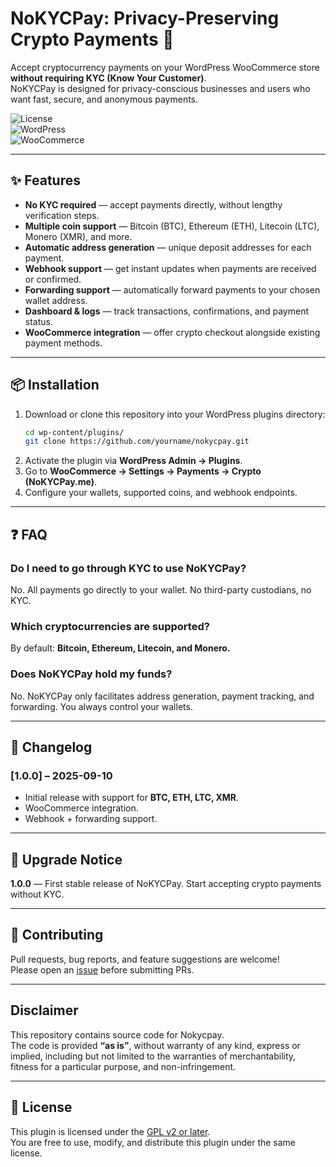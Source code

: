 # NoKYCPay: Privacy-Preserving Crypto Payments 🚀

Accept cryptocurrency payments on your WordPress WooCommerce store **without requiring KYC (Know Your Customer)**.  
NoKYCPay is designed for privacy-conscious businesses and users who want fast, secure, and anonymous payments.

![License](https://img.shields.io/badge/license-GPLv2%2B-blue.svg)  
![WordPress](https://img.shields.io/badge/WordPress-5.8%2B-blue)  
![WooCommerce](https://img.shields.io/badge/WooCommerce-Compatible-purple)

---

## ✨ Features

- **No KYC required** — accept payments directly, without lengthy verification steps.  
- **Multiple coin support** — Bitcoin (BTC), Ethereum (ETH), Litecoin (LTC), Monero (XMR), and more.  
- **Automatic address generation** — unique deposit addresses for each payment.  
- **Webhook support** — get instant updates when payments are received or confirmed.  
- **Forwarding support** — automatically forward payments to your chosen wallet address.  
- **Dashboard & logs** — track transactions, confirmations, and payment status.  
- **WooCommerce integration** — offer crypto checkout alongside existing payment methods.  

---

## 📦 Installation

1. Download or clone this repository into your WordPress plugins directory:  
   ```bash
   cd wp-content/plugins/
   git clone https://github.com/yourname/nokycpay.git
   ```
2. Activate the plugin via **WordPress Admin → Plugins**.  
3. Go to **WooCommerce → Settings → Payments → Crypto (NoKYCPay.me)**.  
4. Configure your wallets, supported coins, and webhook endpoints.  

---

## ❓ FAQ

### Do I need to go through KYC to use NoKYCPay?  
No. All payments go directly to your wallet. No third-party custodians, no KYC.  

### Which cryptocurrencies are supported?  
By default: **Bitcoin, Ethereum, Litecoin, and Monero.**  

### Does NoKYCPay hold my funds?  
No. NoKYCPay only facilitates address generation, payment tracking, and forwarding. You always control your wallets.  

---

## 📜 Changelog

### [1.0.0] – 2025-09-10  
- Initial release with support for **BTC, ETH, LTC, XMR**.  
- WooCommerce integration.  
- Webhook + forwarding support.  

---

## 🚀 Upgrade Notice

**1.0.0** — First stable release of NoKYCPay. Start accepting crypto payments without KYC.  

---

## 🤝 Contributing

Pull requests, bug reports, and feature suggestions are welcome!  
Please open an [issue]([https://github.com/yourname/nokycpay/issues](https://github.com/NoKYCPay/NoKYCPay-Woocommerce-Plugin/issues)) before submitting PRs.

---

## Disclaimer

This repository contains source code for Nokycpay.  
The code is provided **“as is”**, without warranty of any kind, express or implied, including but not limited to the warranties of merchantability, fitness for a particular purpose, and non-infringement.  

---

## 📄 License

This plugin is licensed under the [GPL v2 or later](https://www.gnu.org/licenses/old-licenses/gpl-2.0.html).  
You are free to use, modify, and distribute this plugin under the same license.
